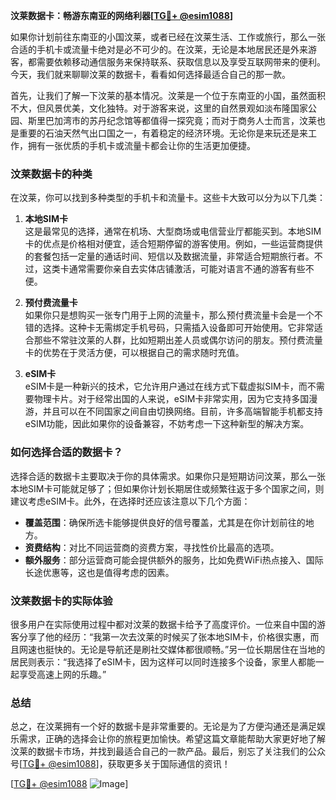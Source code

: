 **汶莱数据卡：畅游东南亚的网络利器[[TG💪+ @esim1088](https://t.me/s/esim1088)]**

如果你计划前往东南亚的小国汶莱，或者已经在汶莱生活、工作或旅行，那么一张合适的手机卡或流量卡绝对是必不可少的。在汶莱，无论是本地居民还是外来游客，都需要依赖移动通信服务来保持联系、获取信息以及享受互联网带来的便利。今天，我们就来聊聊汶莱的数据卡，看看如何选择最适合自己的那一款。

首先，让我们了解一下汶莱的基本情况。汶莱是一个位于东南亚的小国，虽然面积不大，但风景优美，文化独特。对于游客来说，这里的自然景观如淡布隆国家公园、斯里巴加湾市的苏丹纪念馆等都值得一探究竟；而对于商务人士而言，汶莱也是重要的石油天然气出口国之一，有着稳定的经济环境。无论你是来玩还是来工作，拥有一张优质的手机卡或流量卡都会让你的生活更加便捷。

### 汶莱数据卡的种类

在汶莱，你可以找到多种类型的手机卡和流量卡。这些卡大致可以分为以下几类：

1. **本地SIM卡**  
   这是最常见的选择，通常在机场、大型商场或电信营业厅都能买到。本地SIM卡的优点是价格相对便宜，适合短期停留的游客使用。例如，一些运营商提供的套餐包括一定量的通话时间、短信以及数据流量，非常适合短期旅行者。不过，这类卡通常需要你亲自去实体店铺激活，可能对语言不通的游客有些不便。

2. **预付费流量卡**  
   如果你只是想购买一张专门用于上网的流量卡，那么预付费流量卡会是一个不错的选择。这种卡无需绑定手机号码，只需插入设备即可开始使用。它非常适合那些不常驻汶莱的人群，比如短期出差人员或偶尔访问的朋友。预付费流量卡的优势在于灵活方便，可以根据自己的需求随时充值。

3. **eSIM卡**  
   eSIM卡是一种新兴的技术，它允许用户通过在线方式下载虚拟SIM卡，而不需要物理卡片。对于经常出国的人来说，eSIM卡非常实用，因为它支持多国漫游，并且可以在不同国家之间自由切换网络。目前，许多高端智能手机都支持eSIM功能，因此如果你的设备兼容，不妨考虑一下这种新型的解决方案。

### 如何选择合适的数据卡？

选择合适的数据卡主要取决于你的具体需求。如果你只是短期访问汶莱，那么一张本地SIM卡可能就足够了；但如果你计划长期居住或频繁往返于多个国家之间，则建议考虑eSIM卡。此外，在选择时还应该注意以下几个方面：

- **覆盖范围**：确保所选卡能够提供良好的信号覆盖，尤其是在你计划前往的地方。
- **资费结构**：对比不同运营商的资费方案，寻找性价比最高的选项。
- **额外服务**：部分运营商可能会提供额外的服务，比如免费WiFi热点接入、国际长途优惠等，这也是值得考虑的因素。

### 汶莱数据卡的实际体验

很多用户在实际使用过程中都对汶莱的数据卡给予了高度评价。一位来自中国的游客分享了他的经历：“我第一次去汶莱的时候买了张本地SIM卡，价格很实惠，而且网速也挺快的。无论是导航还是刷社交媒体都很顺畅。”另一位长期居住在当地的居民则表示：“我选择了eSIM卡，因为这样可以同时连接多个设备，家里人都能一起享受高速上网的乐趣。”

### 总结

总之，在汶莱拥有一个好的数据卡是非常重要的。无论是为了方便沟通还是满足娱乐需求，正确的选择会让你的旅程更加愉快。希望这篇文章能帮助大家更好地了解汶莱的数据卡市场，并找到最适合自己的一款产品。最后，别忘了关注我们的公众号[[TG💪+ @esim1088](https://t.me/s/esim1088)]，获取更多关于国际通信的资讯！

[[TG💪+ @esim1088](https://t.me/s/esim1088) ![Image](https://i.postimg.cc/4NQfJmqS/Snipaste-2025-05-13-00-14-12.png)]